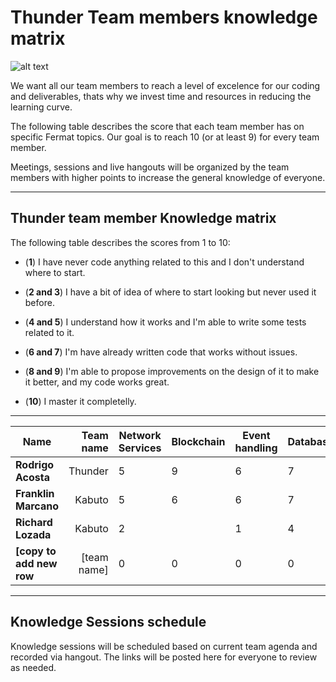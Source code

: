 # Thunder Team members knowledge matrix

![alt text](https://github.com/bitDubai/media-kit/blob/master/Logotype/FermatTeams/logo_thunder_team.jpg "Thunder Team Logo")

We want all our team members to reach a level of excelence for our coding and deliverables, thats why we invest time and resources in reducing the learning curve.

The following table describes the score that each team member has on specific Fermat topics. Our goal is to reach 10 (or at least 9) for every team member.

Meetings, sessions and live hangouts will be organized by the team members with higher points to increase the general knowledge of everyone.

---
## Thunder team member Knowledge matrix

The following table describes the scores from 1 to 10:

* (**1**) I have never code anything related to this and I don't understand where to start.

* (**2 and 3**) I have a bit of idea of where to start looking but never used it before.

* (**4 and 5**) I understand how it works and I'm able to write some tests related to it.

* (**6 and 7**) I'm have already written code that works without issues.

* (**8 and 9**) I'm able to propose improvements on the design of it to make it better, and my code works great.

* (**10**) I master it completelly.

---
| Name | Team name | Network Services | Blockchain | Event handling| Database | Developer App | Android | Actors & Identities | Wallets | Agents | Bitcoin |
|----|----:|----|----|----|----|----|----|----|----|----|----|
|**Rodrigo Acosta**|Thunder|5|9|6|7|7|3|6|5|8|8|
|**Franklin Marcano**|Kabuto|5|6|6|7|6|3|7|8|7|6|
|**Richard Lozada**|Kabuto|2||1|4|3|4|6|2|4|2|4|
|**[copy to add new row**|[team name]|0|0|0|0|0|0|0|0|0|0|



---
## Knowledge Sessions schedule

Knowledge sessions will be scheduled based on current team agenda and recorded via hangout. The links will be posted here for everyone to review as needed.


